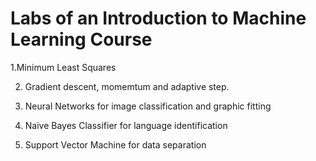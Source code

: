 # Labs of an Introduction to Machine Learning Course

1.Minimum Least Squares

2. Gradient descent, momemtum and adaptive step.

3. Neural Networks for image classification and graphic fitting

4. Naive Bayes Classifier for language identification

5. Support Vector Machine for data separation
